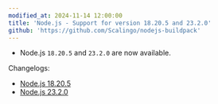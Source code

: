 ```yaml
---
modified_at: 2024-11-14 12:00:00
title: 'Node.js - Support for version 18.20.5 and 23.2.0'
github: 'https://github.com/Scalingo/nodejs-buildpack'
---
```


- Node.js `18.20.5` and `23.2.0` are now available.

Changelogs:
- [Node.js 18.20.5](https://github.com/nodejs/node/blob/main/doc/changelogs/CHANGELOG_V18.md#18.20.5)
- [Node.js 23.2.0](https://github.com/nodejs/node/blob/main/doc/changelogs/CHANGELOG_V23.md#23.2.0)
